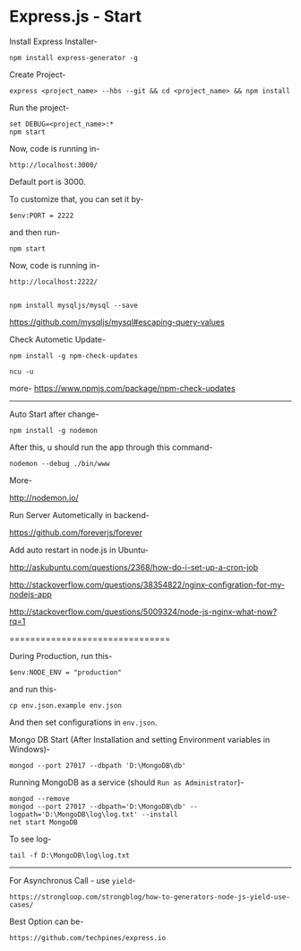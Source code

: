 # Express.js - Start

Install Express Installer-

	npm install express-generator -g

Create Project-

	express <project_name> --hbs --git && cd <project_name> && npm install

Run the project-

	set DEBUG=<project_name>:*
	npm start

Now, code is running in-

	http://localhost:3000/

Default port is 3000.

To customize that, you can set it by-

	$env:PORT = 2222

and then run-

	npm start

Now, code is running in-

	http://localhost:2222/


	npm install mysqljs/mysql --save


https://github.com/mysqljs/mysql#escaping-query-values

Check Autometic Update-

	npm install -g npm-check-updates
	
	ncu -u

more-
https://www.npmjs.com/package/npm-check-updates

----------------------------------------------------

Auto Start after change-

	npm install -g nodemon

After this, u should run the app through this command-

	nodemon --debug ./bin/www

More-

http://nodemon.io/

Run Server Autometically in backend-

https://github.com/foreverjs/forever

Add auto restart in node.js in Ubuntu-

http://askubuntu.com/questions/2368/how-do-i-set-up-a-cron-job

http://stackoverflow.com/questions/38354822/nginx-configration-for-my-nodejs-app

http://stackoverflow.com/questions/5009324/node-js-nginx-what-now?rq=1


===============================

During Production, run this-

    $env:NODE_ENV = "production"

and run this-

    cp env.json.example env.json

And then set configurations in `env.json`.


Mongo DB Start (After Installation and setting Environment variables in Windows)-

    mongod --port 27017 --dbpath 'D:\MongoDB\db'

Running MongoDB as a service (should `Run as Administrator`)-

    mongod --remove
    mongod --port 27017 --dbpath='D:\MongoDB\db' --logpath='D:\MongoDB\log\log.txt' --install
    net start MongoDB


To see log-

    tail -f D:\MongoDB\log\log.txt

----------------------------------------------------------------------

For Asynchronus Call - use `yield`-

    https://strongloop.com/strongblog/how-to-generators-node-js-yield-use-cases/

Best Option can be-

    https://github.com/techpines/express.io


